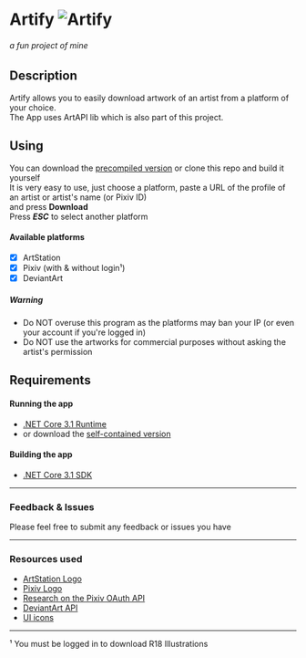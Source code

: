 # Artify ![Artify](https://raw.githubusercontent.com/sentouki/Artify/master/Artify/assets/icons/artify.png)
###### a fun project of mine
## Description
Artify allows you to easily download artwork of an artist from a platform of your choice.  
The App uses ArtAPI lib which is also part of this project.

## Using
You can download the [precompiled version](https://github.com/sentouki/Artify/releases) or clone this repo and build it yourself  
It is very easy to use, just choose a platform, paste a URL of the profile of an artist or artist's name (or Pixiv ID)  
and press **Download**    
Press ***ESC*** to select another platform

#### Available platforms
- [x] ArtStation
- [x] Pixiv (with & without login¹)
- [x] DeviantArt

##### Warning  
- Do NOT overuse this program as the platforms may ban your IP (or even your account if you're logged in)
- Do NOT use the artworks for commercial purposes without asking the artist's permission

## Requirements

#### Running the app
- [.NET Core 3.1 Runtime](https://dotnet.microsoft.com/download/visual-studio-sdks)
- or download the [self-contained version](https://github.com/sentouki/Artify/releases/download/v1.1.0/Artify.selfcontained.zip)

#### Building the app
- [.NET Core 3.1 SDK](https://dotnet.microsoft.com/download/visual-studio-sdks)
-------------------
### Feedback & Issues
Please feel free to submit any feedback or issues you have  

-------------------
### Resources used
- [ArtStation Logo](https://www.artstation.com/about/logo)
- [Pixiv Logo](https://commons.wikimedia.org/wiki/File:Pixiv_Icon.svg)
- [Research on the Pixiv OAuth API](https://github.com/azuline/pixiv-api)
- [DeviantArt API](https://www.deviantart.com/developers/http/v1/20200519)
- [UI icons](https://material.io/resources/icons/)
-------------------

¹ You must be logged in to download R18 Illustrations
